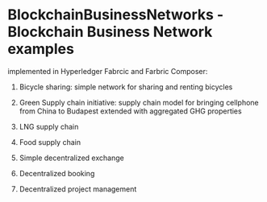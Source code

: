 # BlockchainBusinessNetworks - Blockchain Business Network examples

implemented in Hyperledger Fabrcic and Farbric Composer:

1. Bicycle sharing: simple network for sharing and renting bicycles

2. Green Supply chain initiative: supply chain model for bringing cellphone from China to Budapest extended with aggregated GHG properties

3. LNG supply chain

4. Food supply chain

5. Simple decentralized exchange

6. Decentralized booking

7. Decentralized project management